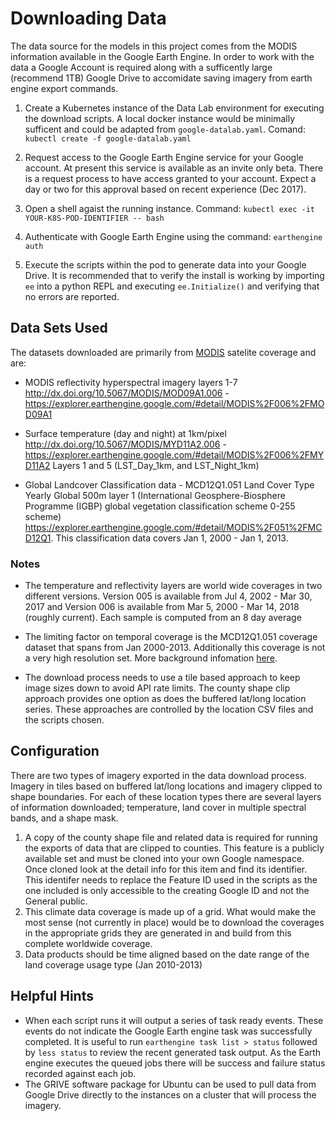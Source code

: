 # Downloading Data

The data source for the models in this project comes from the MODIS information available in the Google Earth Engine.  In order to work with the data a Google Account is required along with a sufficently large (recommend 1TB) Google Drive to accomidate saving imagery from earth engine export commands.

1. Create a Kubernetes instance of the Data Lab environment for executing the download scripts.  A local docker instance would be minimally sufficent and could be adapted from `google-datalab.yaml`. Comand: `kubectl create -f google-datalab.yaml`

2. Request access to the Google Earth Engine service for your Google account.  At present this service is available as an invite only beta.  There is a request process to have access granted to your account.  Expect a day or two for this approval based on recent experience (Dec 2017).

3. Open a shell agaist the running instance. Command: `kubectl exec -it YOUR-K8S-POD-IDENTIFIER -- bash`

4. Authenticate with Google Earth Engine using the command: `earthengine auth`

5. Execute the scripts within the pod to generate data into your Google Drive.  It is recommended that to verify the install is working by importing `ee` into a python REPL and executing `ee.Initialize()` and verifying that no errors are reported.

## Data Sets Used

The datasets downloaded are primarily from [MODIS](https://en.wikipedia.org/wiki/Moderate-resolution_imaging_spectroradiometer) satelite coverage and are:

* MODIS reflectivity hyperspectral imagery layers 1-7 http://dx.doi.org/10.5067/MODIS/MOD09A1.006 - 
https://explorer.earthengine.google.com/#detail/MODIS%2F006%2FMOD09A1

* Surface temperature (day and night) at 1km/pixel http://dx.doi.org/10.5067/MODIS/MYD11A2.006 - 
https://explorer.earthengine.google.com/#detail/MODIS%2F006%2FMYD11A2 Layers 1 and 5 (LST_Day_1km, and LST_Night_1km)

* Global Landcover Classification data - MCD12Q1.051 Land Cover Type Yearly Global 500m layer 1 (International Geosphere-Biosphere Programme (IGBP) global vegetation classification scheme 0-255 scheme) https://explorer.earthengine.google.com/#detail/MODIS%2F051%2FMCD12Q1. This classification data covers Jan 1, 2000 - Jan 1, 2013. 

### Notes

*  The temperature and reflectivity layers are world wide coverages in two different versions.  Version 005 is available from Jul 4, 2002 - Mar 30, 2017 and Version 006 is available from Mar 5, 2000 - Mar 14, 2018 (roughly current).  Each sample is computed from an 8 day average

* The limiting factor on temporal coverage is the MCD12Q1.051 coverage dataset that spans from Jan 2000-2013.  Additionally this coverage is not a very high resolution set.  More background infomation [here](https://gisgeography.com/free-global-land-cover-land-use-data/).

* The download process needs to use a tile based approach to keep image sizes down to avoid API rate limits.  The county shape clip approach provides one option as does the buffered lat/long location series.  These approaches are controlled by the location CSV files and the scripts chosen.

## Configuration

There are two types of imagery exported in the data download process.  Imagery in tiles based on buffered lat/long locations and imagery clipped to shape boundaries.  For each of these location types there are several layers of information downloaded; temperature, land cover in multiple spectral bands, and a shape mask.

1. A copy of the county shape file and related data is required for running the exports of data that are clipped to counties.  This feature is a publicly available set and must be cloned into your own Google namespace.  Once cloned look at the detail info for this item and find its identifier.  This identifer needs to replace the Feature ID used in the scripts as the one included is only accessible to the creating Google ID and not the General public.
2. This climate data coverage is made up of a grid.  What would make the most sense (not currently in place) would be to download the coverages in the appropriate grids they are generated in and build from this complete worldwide coverage.
3. Data products should be time aligned based on the date range of the land coverage usage type (Jan 2010-2013)

## Helpful Hints

* When each script runs it will output a series of task ready events.  These events do not indicate the Google Earth engine task was successfully completed.  It is useful to run `earthengine task list > status` followed by `less status` to review the recent generated task output.  As the Earth engine executes the queued jobs there will be success and failure status recorded against each job.
* The GRIVE software package for Ubuntu can be used to pull data from Google Drive directly to the instances on a cluster that will process the imagery.

